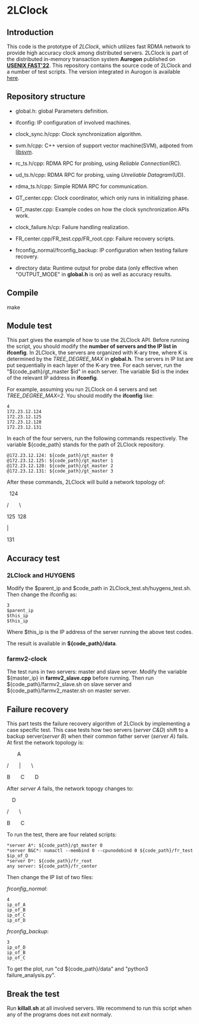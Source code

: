 # 2LClock
## Introduction
This code is the prototype of *2LClock*, which utilizes fast RDMA network to provide high accuracy clock among distributed servers.
2LClock is part of the distributed in-memory transaction system **Aurogon** published on [**USENIX FAST'22**](https://www.usenix.org/conference/fast22/presentation/jiang).
This repository contains the source code of 2LClock and a number of test scripts.
The version integrated in Aurogon is available [here](https://github.com/THU-jty/Aurogon).


## Repository structure
- global.h: global Parameters definition.

- ifconfig: IP configuration of involved machines.

- clock_sync.h/cpp: Clock synchronization algorithm.

- svm.h/cpp: C++ version of support vector machine(SVM), adpoted from [libsvm](https://github.com/cjlin1/libsvm).

- rc_ts.h/cpp: RDMA RPC for probing, using *Reliable Connection*(RC).

- ud_ts.h/cpp: RDMA RPC for probing, using *Unreliable Datagram*(UD).

- rdma_ts.h/cpp: Simple RDMA RPC for communication.

- GT_center.cpp: Clock coordinator, which only runs in initializing phase.

- GT_master.cpp: Example codes on how the clock synchronization APIs work.

- clock_failure.h/cp: Failure handling realization.

- FR_center.cpp/FR_test.cpp/FR_root.cpp: Failure recovery scripts.

- frconfig_normal/frconfig_backup: IP configuration when testing failure recovery.

- directory data: Runtime output for probe data (only effective when "OUTPUT_MODE" in **global.h** is on) as well as accuracy results.

## Compile
make

## Module test
This part gives the example of how to use the 2LClock API.
Before running the script, you should modify the **number of servers and the IP list in ifconfig**.
In 2LClock, the servers are organized with K-ary tree, where K is determined by the *TREE_DEGREE_MAX* in **global.h**.
The servers in IP list are put sequentially in each layer of the K-ary tree.
For each server, run the "\${code_path}/gt_master \$id" in each server.
The variable \$id is the index of the relevant IP address in **ifconfig**.

For example, assuming you run 2LClock on 4 servers and set *TREE_DEGREE_MAX=2*.
You should modify the **ifconfig** like:

```
4
172.23.12.124
172.23.12.125
172.23.12.128
172.23.12.131
```
In each of the four servers, run the following commands respectively. The variable ${code_path} stands for the path of 2LClock repository.
```
@172.23.12.124: ${code_path}/gt_master 0
@172.23.12.125: ${code_path}/gt_master 1
@172.23.12.128: ${code_path}/gt_master 2
@172.23.12.131: ${code_path}/gt_master 3
```
After these commands, 2LClock will build a network topology of:

&ensp;124

/&emsp;&emsp;\

125&ensp;128

|

131

## Accuracy test
### 2LClock and HUYGENS
Modify the \$parent_ip and \$code_path in 2LClock_test.sh/huygens_test.sh.
Then change the ifconfig as:
```
3
$parent_ip
$this_ip
$this_ip
```
Where $this_ip is the IP address of the server running the above test codes.

The result is available in **${code_path}/data**.

### farmv2-clock
The test runs in two servers: master and slave server.
Modify the variable \${master_ip} in **farmv2_slave.cpp** before running.
Then run \${code_path}/farmv2_slave.sh on slave server and \${code_path}/farmv2_master.sh on master server.

## Failure recovery
This part tests the failure recovery algorithm of 2LClock by implementing a case specific test. 
This case tests how two servers (*server C&D*) shift to a backup server(*server B*) when their common father server (*server A*) fails.
At first the network topology is:

&emsp;&emsp;A

/&emsp;&emsp;|&emsp;&emsp;\

B&emsp;&emsp;C&emsp;&emsp;D

After *server A* fails, the network topogy changes to:

&emsp;D

/&emsp;&emsp;\

B&emsp;&emsp;C

To run the test, there are four related scripts:
```
*server A*: ${code_path}/gt_master 0
*server B&C*: numactl --membind 0 --cpunodebind 0 ${code_path}/fr_test $ip_of_D
*server D*: ${code_path}/fr_root
any server: ${code_path}/fr_center
```
Then change the IP list of two files:

*frconfig_normal*:
```
4
ip_of_A
ip_of_B
ip_of_C
ip_of_D
```

*frconfig_backup*:
```
3
ip_of_D
ip_of_B
ip_of_C
```

To get the plot, run "cd \${code_path}/data" and "python3 failure_analysis.py".


## Break the test
Run **killall.sh** at all involved servers.
We recommend to run this script when any of the programs does not *exit* normaly.